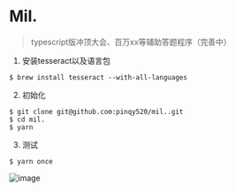 # Mil.

> typescript版冲顶大会、百万xx等辅助答题程序（完善中）


1. 安装tesseract以及语言包

``` 
$ brew install tesseract --with-all-languages
```

2. 初始化

```
$ git clone git@github.com:pinqy520/mil..git
$ cd mil.
$ yarn
```

3. 测试

```
$ yarn once
```

![image](https://user-images.githubusercontent.com/5719833/34867573-960323d8-f7bb-11e7-823e-85dc5b13fffa.png)
